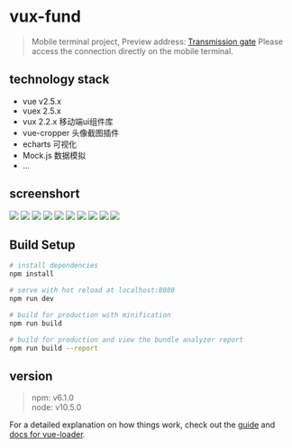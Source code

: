 # vux-fund
 > Mobile terminal project, Preview address: [Transmission gate](https://cryingbat.github.io/vux-fund/ )  Please access the connection directly on the mobile terminal.
> 
## technology stack

- vue v2.5.x
- vuex 2.5.x
- vux 2.2.x 移动端ui组件库
- vue-cropper 头像截图插件
- echarts 可视化
- Mock.js  数据模拟
- ...

## screenshort
![](https://github.com/cryingbat/vux-fund/raw/master/screenshort/_20181027211240.jpg)
![](https://github.com/cryingbat/vux-fund/raw/master/screenshort/_20181027211302.jpg)
![](https://github.com/cryingbat/vux-fund/raw/master/screenshort/_20181027211313.jpg)
![](https://github.com/cryingbat/vux-fund/raw/master/screenshort/_20181027211320.jpg)
![](https://github.com/cryingbat/vux-fund/raw/master/screenshort/_20181027211331.jpg)
![](https://github.com/cryingbat/vux-fund/raw/master/screenshort/_20181027211337.jpg)
![](https://github.com/cryingbat/vux-fund/raw/master/screenshort/598182737714035603.jpg)
![](https://github.com/cryingbat/vux-fund/raw/master/screenshort/611262941291943940.jpg)
![](https://github.com/cryingbat/vux-fund/raw/master/screenshort/_20181027211343.jpg)
![](https://github.com/cryingbat/vux-fund/raw/master/screenshort/_20181027211349.jpg)

## Build Setup

``` bash
# install dependencies
npm install

# serve with hot reload at localhost:8080
npm run dev

# build for production with minification
npm run build

# build for production and view the bundle analyzer report
npm run build --report
```

## version
> npm: v6.1.0  
node: v10.5.0  

For a detailed explanation on how things work, check out the [guide](http://vuejs-templates.github.io/webpack/) and [docs for vue-loader](http://vuejs.github.io/vue-loader).

